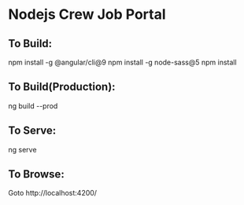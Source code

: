 # Nodejs Crew Job Portal
## To Build:
npm install -g @angular/cli@9
npm install -g node-sass@5
npm install

## To Build(Production):
ng build --prod

## To Serve:
ng serve

## To Browse:
Goto http://localhost:4200/
